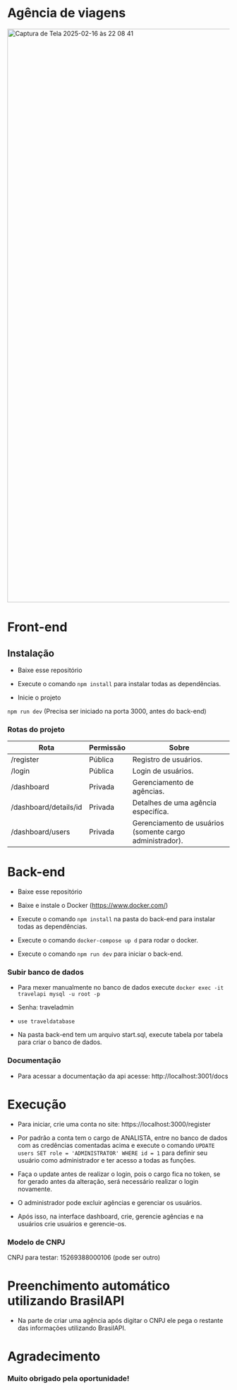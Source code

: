 # Agência de viagens

<img width="1300" alt="Captura de Tela 2025-02-16 às 22 08 41" src="https://github.com/user-attachments/assets/7f07b3b5-3356-42ab-bfb9-6b8b388956c7" />

# Front-end

## Instalação

- Baixe esse repositório

- Execute o comando `npm install` para instalar todas as dependências.

- Inicie o projeto

`npm run dev` (Precisa ser iniciado na porta 3000, antes do back-end)

### Rotas do projeto

| Rota                  | Permissão     | Sobre                                                      |
| --------------------- | ------------- | ---------------------------------------------------------- |
| /register             | Pública       | Registro de usuários.                                      |
| /login                | Pública       | Login de usuários.                                         |
| /dashboard            | Privada       | Gerenciamento de agências.                                 |
| /dashboard/details/id | Privada       | Detalhes de uma agência especifíca.                        |
| /dashboard/users      | Privada       | Gerenciamento de usuários (somente cargo administrador).   |

# Back-end

- Baixe esse repositório

- Baixe e instale o Docker (https://www.docker.com/)

- Execute o comando `npm install` na pasta do back-end para instalar todas as dependências.

- Execute o comando `docker-compose up d` para rodar o docker.

- Execute o comando `npm run dev` para iniciar o back-end.

### Subir banco de dados

- Para mexer manualmente no banco de dados execute `docker exec -it travelapi mysql -u root -p`

- Senha: traveladmin

- `use traveldatabase`

- Na pasta back-end tem um arquivo start.sql, execute tabela por tabela para criar o banco de dados.

### Documentação

- Para acessar a documentação da api acesse: http://localhost:3001/docs

# Execução

- Para iniciar, crie uma conta no site: https://localhost:3000/register

- Por padrão a conta tem o cargo de ANALISTA, entre no banco de dados com as credências comentadas acima e execute o comando `UPDATE users SET role = 'ADMINISTRATOR' WHERE id = 1` para definir seu usuário como administrador e ter acesso a todas as funções.

- Faça o update antes de realizar o login, pois o cargo fica no token, se for gerado antes da alteração, será necessário realizar o login novamente.

- O administrador pode excluir agências e gerenciar os usuários.

- Após isso, na interface dashboard, crie, gerencie agências e na usuários crie usuários e gerencie-os.

### Modelo de CNPJ

CNPJ para testar: 15269388000106 (pode ser outro)

# Preenchimento automático utilizando BrasilAPI

- Na parte de criar uma agência após digitar o CNPJ ele pega o restante das informações utilizando BrasilAPI.

# Agradecimento

### Muito obrigado pela oportunidade!
